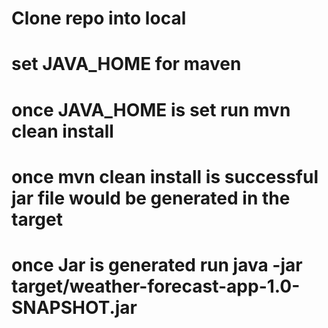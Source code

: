 # Clone repo into local 
# set JAVA_HOME for maven
# once JAVA_HOME is set run mvn clean install
# once mvn clean install is successful jar file would be generated in the target
# once Jar is generated run java -jar target/weather-forecast-app-1.0-SNAPSHOT.jar
